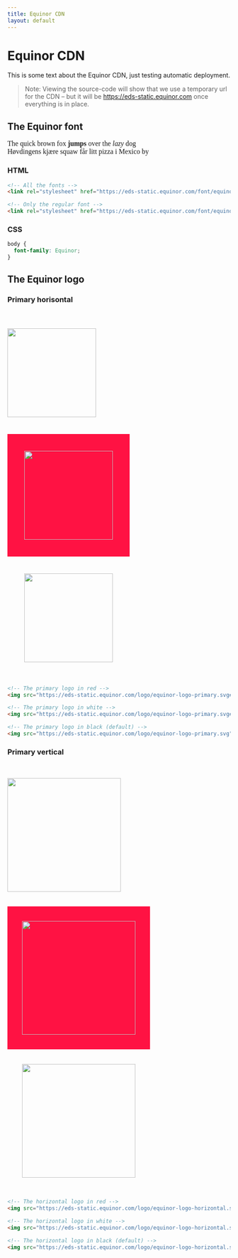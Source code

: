 ```yaml
---
title: Equinor CDN
layout: default
---
```


# Equinor CDN

This is some text about the Equinor CDN, just testing automatic deployment.

> Note: Viewing the source-code will show that we use a temporary url for the CDN – but it will be https://eds-static.equinor.com once everything is in place.

## The Equinor font

<div style="font-family: Equinor; font-size: 1.125em">
  <p>The quick brown fox <strong>jumps</strong> over the <em>lazy</em> dog<br />
  Høvdingens kjære squaw får litt pizza i Mexico by</p>
</div>

### HTML

```html
<!-- All the fonts -->
<link rel="stylesheet" href="https://eds-static.equinor.com/font/equinor-font.css" />

<!-- Only the regular font -->
<link rel="stylesheet" href="https://eds-static.equinor.com/font/equinor-regular.css" />
```

### CSS

```css
body {
  font-family: Equinor;
}
```

## The Equinor logo

### Primary horisontal

<img src="https://eds-static.equinor.com/logo/equinor-logo-primary.svg#red" style="width: 200px; margin: 38px; margin-left: 0;" />

<div style="background-color: #ff1243; display: inline-block">
  <img src="https://eds-static.equinor.com/logo/equinor-logo-primary.svg#white" style="width: 200px; margin: 38px; background-color: transparent" />
</div>

<img src="https://eds-static.equinor.com/logo/equinor-logo-primary.svg" style="width: 200px; margin: 38px;" />

```html
<!-- The primary logo in red -->
<img src="https://eds-static.equinor.com/logo/equinor-logo-primary.svg#red" style="width: 200px; margin: 38px;" />

<!-- The primary logo in white -->
<img src="https://eds-static.equinor.com/logo/equinor-logo-primary.svg#white" style="width: 200px; margin: 38px;" />

<!-- The primary logo in black (default) -->
<img src="https://eds-static.equinor.com/logo/equinor-logo-primary.svg" style="width: 200px; margin: 38px" />
```

### Primary vertical

<img src="https://eds-static.equinor.com/logo/equinor-logo-horizontal.svg#red" style="width: 256px; margin: 33px; margin-left: 0;" />

<div style="background-color: #ff1243; display: inline-block">
  <img src="https://eds-static.equinor.com/logo/equinor-logo-horizontal.svg#white" style="width: 256px; margin: 33px; background-color: transparent" />
</div>

<img src="https://eds-static.equinor.com/logo/equinor-logo-horizontal.svg" style="width: 256px; margin: 33px;" />


```html
<!-- The horizontal logo in red -->
<img src="https://eds-static.equinor.com/logo/equinor-logo-horizontal.svg#red" style="width: 256px; margin: 33px;" />

<!-- The horizontal logo in white -->
<img src="https://eds-static.equinor.com/logo/equinor-logo-horizontal.svg#white" style="width: 256px; margin: 33px;" />

<!-- The horizontal logo in black (default) -->
<img src="https://eds-static.equinor.com/logo/equinor-logo-horizontal.svg" style="width: 256px; margin: 33px" />
```
